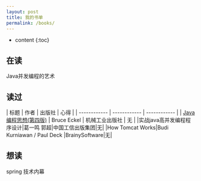 ```yaml
---
layout: post
title: 我的书单
permalink: /books/
---
```


* content
{:toc}

## 在读

Java并发编程的艺术


## 读过

| 标题  | 作者 | 出版社 | 心得  |
| ------------ | ------------ | ------------ |
| [Java编程思想(第四版)](https://book.douban.com/subject/2130190/ "Java编程思想(第四版)") | Bruce Eckel  | 机械工业出版社 | 无 |
|实战java高并发编程程序设计|葛一鸣 郭超|中国工信出版集团|无|
|How Tomcat Works|Budi Kurniawan / Paul Deck |BrainySoftware|无|

## 想读

spring 技术内幕

